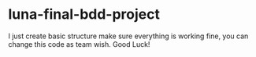 # luna-final-bdd-project
I just create basic structure make sure everything is working fine, you can change this code as team wish.
Good Luck!

